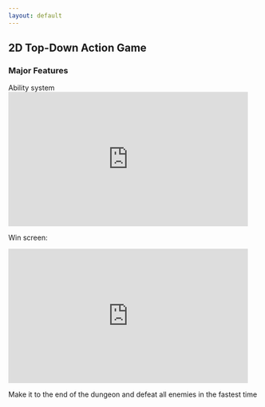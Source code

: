 ```yaml
---
layout: default
---
```


<h2>2D Top-Down Action Game</h2>
<h3>Major Features</h3>
Ability system
<iframe src="https://giphy.com/embed/FVmd1KWe56W2fJVR2r" width="480" height="270" frameBorder="0" class="giphy-embed" allowFullScreen></iframe><p><a href="https://giphy.com/gifs/FVmd1KWe56W2fJVR2r"></a></p>

Win screen:
<iframe src="https://giphy.com/embed/JVs4wZt8cRZrFEWKsp" width="480" height="270" frameBorder="0" class="giphy-embed" allowFullScreen></iframe><p><a href="https://giphy.com/gifs/JVs4wZt8cRZrFEWKsp"></a></p>

<p>Make it to the end of the dungeon and defeat all enemies in the fastest time</p>

